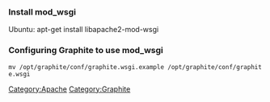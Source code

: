 ### Install mod\_wsgi

Ubuntu: apt-get install libapache2-mod-wsgi

### Configuring Graphite to use mod\_wsgi

`mv /opt/graphite/conf/graphite.wsgi.example /opt/graphite/conf/graphite.wsgi`

<Category:Apache> <Category:Graphite>
